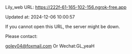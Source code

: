 Lily_web URL: https://222f-61-165-102-156.ngrok-free.app

Updated at: 2024-12-06 10:00:57

If you cannot open this URL, the server might be down.

Please contact: 

goley04@foxmail.com Or Wechat:GL_yeaH